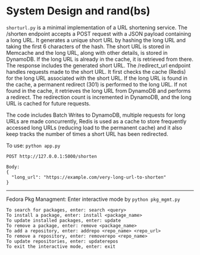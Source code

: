 # System Design and rand(bs)

```shorturl.py``` is a minimal implementation of a URL shortening service.
The /shorten endpoint accepts a POST request with a JSON payload containing a long URL. It generates a unique short URL by hashing the long URL and taking the first 6 characters of the hash. The short URL is stored in Memcache and the long URL, along with other details, is stored in DynamoDB. If the long URL is already in the cache, it is retrieved from there. The response includes the generated short URL.  The /redirect_url endpoint handles requests made to the short URL. It first checks the cache (Redis) for the long URL associated with the short URL. If the long URL is found in the cache, a permanent redirect (301) is performed to the long URL. If not found in the cache, it retrieves the long URL from DynamoDB and performs a redirect. The redirection count is incremented in DynamoDB, and the long URL is cached for future requests.

The code includes Batch Writes to DynamoDB, multiple requests for long URLs are made concurrently, Redis is used as a cache to store frequently accessed long URLs (reducing load to the permanent cache) and it also keep tracks the number of times a short URL has been redirected.

To use:
```python app.py```

```
POST http://127.0.0.1:5000/shorten

Body:
{
  "long_url": "https://example.com/very-long-url-to-shorten"
}
```

----------------------------------------------------------------------


Fedora Pkg Managment: Enter interactive mode by ```python pkg_mgmt.py```
```
To search for packages, enter: search <query>
To install a package, enter: install <package_name>
To update installed packages, enter: update
To remove a package, enter: remove <package_name>
To add a repository, enter: addrepo <repo_name> <repo_url>
To remove a repository, enter: removerepo <repo_name>
To update repositories, enter: updaterepos
To exit the interactive mode, enter: exit
```
